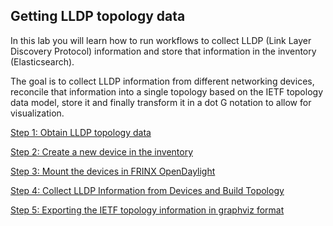 ## Getting LLDP topology data

In this lab you will learn how to run workflows to collect LLDP (Link Layer Discovery Protocol) information and store that information in the inventory (Elasticsearch).

The goal is to collect LLDP information from different networking devices, reconcile that information into a single topology based on the IETF topology data model, store it and finally transform it in a dot G notation to allow for visualization.

[Step 1: Obtain LLDP topology data](1.md)

[Step 2: Create a new device in the inventory](2.md)

[Step 3: Mount the devices in FRINX OpenDaylight](3.md)

[Step 4: Collect LLDP Information from Devices and Build Topology](4.md)

[Step 5: Exporting the IETF topology information in graphviz format](5.md)